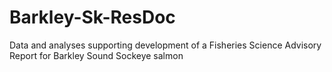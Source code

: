 # Barkley-Sk-ResDoc
Data and analyses supporting development of a Fisheries Science Advisory Report for Barkley Sound Sockeye salmon
